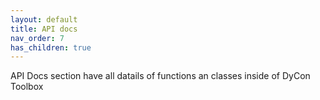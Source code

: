 ```yaml
---
layout: default
title: API docs
nav_order: 7
has_children: true
---
```


API Docs section have all datails of functions an classes inside of DyCon Toolbox